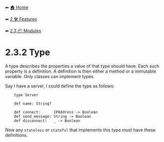 ⬅ [🏠 Home](../../README.md)

⬅ [2 🛠 Features](../README.md)

⬅ [2.3 📦 Modules](README.md)

# 2.3.2 Type

A type describes the properties a value of that type should have.
Each such property is a definition.
A definition is then either a method or a immutable variable.
Only classes can implement types.

Say I have a server, I could define the type as follows:
```
    type Server
    
    def name: String?

    def connect:      IPAddress -> Boolean
    def send_message: String -> Boolean
    def disconnect:   _ -> Boolean
```

Now any `stateless` or `stateful` that implements this type must have these definitions.
